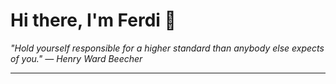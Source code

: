 <h1>Hi there, I'm Ferdi 👋</h1>

<p><em>
  "Hold yourself responsible for a higher standard than anybody else expects of you." — Henry Ward Beecher
</em></p>

---
